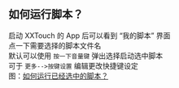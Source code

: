 ## 如何运行脚本？
启动 XXTouch 的 App 后可以看到 “我的脚本” 界面  
点一下需要选择的脚本文件名  
默认可以使用 `按一下音量键` 弹出选择启动选中脚本  
可于 `更多-->按键设置` 编辑更改快捷键设定  
图：[如何运行已经选中的脚本？](https://kb.xxtouch.com/ABC.html#如何运行已经选中的脚本？)  
